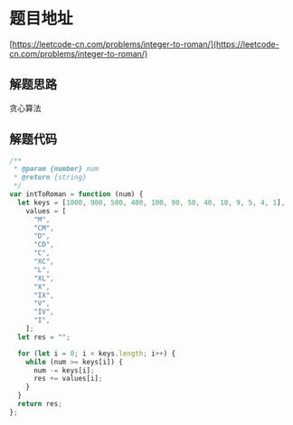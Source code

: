 # 题目地址

[https://leetcode-cn.com/problems/integer-to-roman/](https://leetcode-cn.com/problems/integer-to-roman/)

## 解题思路

贪心算法

## 解题代码

```js
/**
 * @param {number} num
 * @return {string}
 */
var intToRoman = function (num) {
  let keys = [1000, 900, 500, 400, 100, 90, 50, 40, 10, 9, 5, 4, 1],
    values = [
      "M",
      "CM",
      "D",
      "CD",
      "C",
      "XC",
      "L",
      "XL",
      "X",
      "IX",
      "V",
      "IV",
      "I",
    ];
  let res = "";

  for (let i = 0; i < keys.length; i++) {
    while (num >= keys[i]) {
      num -= keys[i];
      res += values[i];
    }
  }
  return res;
};
```
